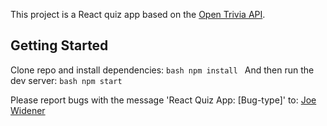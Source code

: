This project is a React quiz app based on the [Open Trivia API](https://opentdb.com/api_config.php). 

## Getting Started

Clone repo and install dependencies:
``bash
npm install
``
And then run the dev server:
``bash
npm start
``

Please report bugs with the message 'React Quiz App: [Bug-type]' to:
[Joe Widener](jwidener08@gmail.com)
